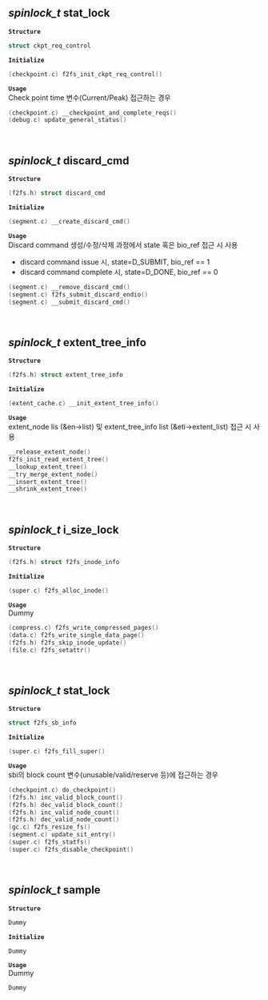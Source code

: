 ## *spinlock_t* stat_lock

**`Structure`** 
```c
struct ckpt_req_control 
```

**`Initialize`** 
```c
(checkpoint.c) f2fs_init_ckpt_req_control()
```

**`Usage`**  
Check point time 변수(Current/Peak) 접근하는 경우
```c
(checkpoint.c) __checkpoint_and_complete_reqs()
(debug.c) update_general_status()
```
<br>

## *spinlock_t* discard_cmd

**`Structure`** 
```c
(f2fs.h) struct discard_cmd
```

**`Initialize`**
```c
(segment.c) __create_discard_cmd()
```

**`Usage`**  
Discard command 생성/수정/삭제 과정에서 state 혹은 bio_ref 접근 시 사용
* discard command issue 시, state=D_SUBMIT, bio_ref == 1
* discard command complete 시, state=D_DONE, bio_ref == 0
```c
(segment.c) __remove_discard_cmd()
(segment.c) f2fs_submit_discard_endio()
(segment.c) __submit_discard_cmd()
```
<br>

## *spinlock_t* extent_tree_info

**`Structure`** 
```c
(f2fs.h) struct extent_tree_info
```

**`Initialize`** 
```c
(extent_cache.c) __init_extent_tree_info()
```

**`Usage`**  
extent_node lis (&en->list) 및 extent_tree_info list (&eti->extent_list) 접근 시 사용
```c
__release_extent_node()
f2fs_init_read_extent_tree()
__lookup_extent_tree()
__try_merge_extent_node()
__insert_extent_tree()
__shrink_extent_tree()
```
<br>

## *spinlock_t* i_size_lock

**`Structure`** 
```c
(f2fs.h) struct f2fs_inode_info
```

**`Initialize`** 
```c
(super.c) f2fs_alloc_inode()
```

**`Usage`**  
Dummy
```c
(compress.c) f2fs_write_compressed_pages()
(data.c) f2fs_write_single_data_page()
(f2fs.h) f2fs_skip_inode_update()
(file.c) f2fs_setattr()
```
<br>

## *spinlock_t* stat_lock

**`Structure`** 
```c
struct f2fs_sb_info 
```

**`Initialize`** 
```c
(super.c) f2fs_fill_super() 
```

**`Usage`**  
sbi의 block count 변수(unusable/valid/reserve 등)에 접근하는 경우
```c
(checkpoint.c) do_checkpoint()
(f2fs.h) inc_valid_block_count()
(f2fs.h) dec_valid_block_count()
(f2fs.h) inc_valid_node_count()
(f2fs.h) dec_valid_node_count()
(gc.c) f2fs_resize_fs()
(segment.c) update_sit_entry()
(super.c) f2fs_statfs()
(super.c) f2fs_disable_checkpoint()
```
<br>

## *spinlock_t* sample

**`Structure`** 
```c
Dummy
```

**`Initialize`** 
```c
Dummy
```

**`Usage`**  
Dummy
```c
Dummy
```
<br>